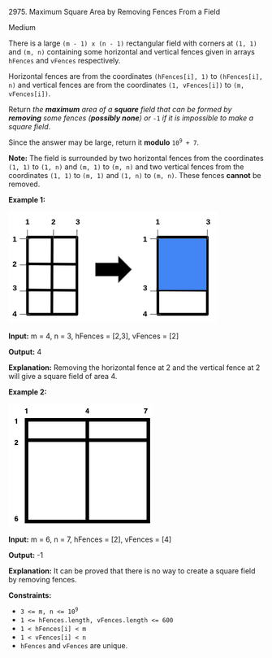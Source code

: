 2975\. Maximum Square Area by Removing Fences From a Field

Medium

There is a large `(m - 1) x (n - 1)` rectangular field with corners at `(1, 1)` and `(m, n)` containing some horizontal and vertical fences given in arrays `hFences` and `vFences` respectively.

Horizontal fences are from the coordinates `(hFences[i], 1)` to `(hFences[i], n)` and vertical fences are from the coordinates `(1, vFences[i])` to `(m, vFences[i])`.

Return _the **maximum** area of a **square** field that can be formed by **removing** some fences (**possibly none**) or_ `-1` _if it is impossible to make a square field_.

Since the answer may be large, return it **modulo** <code>10<sup>9</sup> + 7</code>.

**Note:** The field is surrounded by two horizontal fences from the coordinates `(1, 1)` to `(1, n)` and `(m, 1)` to `(m, n)` and two vertical fences from the coordinates `(1, 1)` to `(m, 1)` and `(1, n)` to `(m, n)`. These fences **cannot** be removed.

**Example 1:**

![](screenshot-from-2023-11-05-22-40-25.png)

**Input:** m = 4, n = 3, hFences = [2,3], vFences = [2]

**Output:** 4

**Explanation:** Removing the horizontal fence at 2 and the vertical fence at 2 will give a square field of area 4.

**Example 2:**

![](maxsquareareaexample1.png)

**Input:** m = 6, n = 7, hFences = [2], vFences = [4]

**Output:** -1

**Explanation:** It can be proved that there is no way to create a square field by removing fences.

**Constraints:**

*   <code>3 <= m, n <= 10<sup>9</sup></code>
*   `1 <= hFences.length, vFences.length <= 600`
*   `1 < hFences[i] < m`
*   `1 < vFences[i] < n`
*   `hFences` and `vFences` are unique.